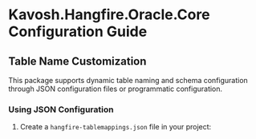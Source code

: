 # Kavosh.Hangfire.Oracle.Core Configuration Guide

## Table Name Customization

This package supports dynamic table naming and schema configuration through JSON configuration files or programmatic configuration.

### Using JSON Configuration

1. Create a `hangfire-tablemappings.json` file in your project:
	